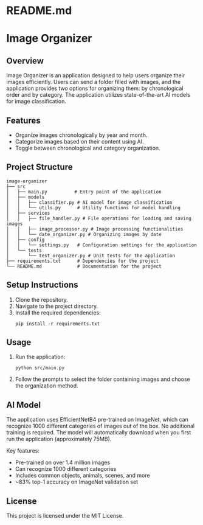 # README.md

# Image Organizer

## Overview
Image Organizer is an application designed to help users organize their images efficiently. Users can send a folder filled with images, and the application provides two options for organizing them: by chronological order and by category. The application utilizes state-of-the-art AI models for image classification.

## Features
- Organize images chronologically by year and month.
- Categorize images based on their content using AI.
- Toggle between chronological and category organization.

## Project Structure
```
image-organizer
├── src
│   ├── main.py          # Entry point of the application
│   ├── models
│   │   ├── classifier.py # AI model for image classification
│   │   └── utils.py      # Utility functions for model handling
│   ├── services
│   │   ├── file_handler.py # File operations for loading and saving images
│   │   ├── image_processor.py # Image processing functionalities
│   │   └── date_organizer.py # Organizing images by date
│   ├── config
│   │   └── settings.py   # Configuration settings for the application
│   └── tests
│       └── test_organizer.py # Unit tests for the application
├── requirements.txt      # Dependencies for the project
└── README.md             # Documentation for the project
```

## Setup Instructions
1. Clone the repository.
2. Navigate to the project directory.
3. Install the required dependencies:
   ```
   pip install -r requirements.txt
   ```

## Usage
1. Run the application:
   ```
   python src/main.py
   ```
2. Follow the prompts to select the folder containing images and choose the organization method.

## AI Model
The application uses EfficientNetB4 pre-trained on ImageNet, which can recognize 1000 different categories of images out of the box. No additional training is required. The model will automatically download when you first run the application (approximately 75MB).

Key features:
- Pre-trained on over 1.4 million images
- Can recognize 1000 different categories
- Includes common objects, animals, scenes, and more
- ~83% top-1 accuracy on ImageNet validation set

## License
This project is licensed under the MIT License.